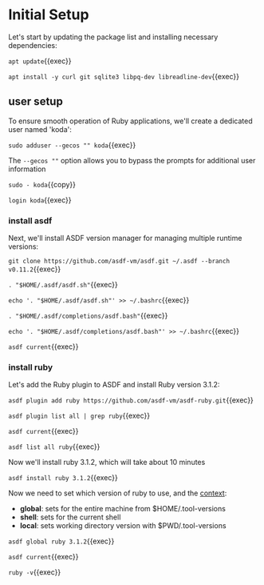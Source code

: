 
# Initial Setup

Let's start by updating the package list and installing necessary dependencies:

`apt update`{{exec}}

`apt install -y curl git sqlite3 libpq-dev libreadline-dev`{{exec}}


## user setup

To ensure smooth operation of Ruby applications, we'll create a dedicated user named 'koda':

`sudo adduser --gecos "" koda`{{exec}}

The `--gecos ""` option allows you to bypass the prompts for additional user information

`sudo - koda`{{copy}}

`login koda`{{exec}}
 
### install asdf

Next, we'll install ASDF version manager for managing multiple runtime versions:

`git clone https://github.com/asdf-vm/asdf.git ~/.asdf --branch v0.11.2`{{exec}}

`. "$HOME/.asdf/asdf.sh"`{{exec}}

`echo '. "$HOME/.asdf/asdf.sh"' >> ~/.bashrc`{{exec}}

`. "$HOME/.asdf/completions/asdf.bash"`{{exec}}

`echo '. "$HOME/.asdf/completions/asdf.bash"' >> ~/.bashrc`{{exec}}

`asdf current`{{exec}}

### install ruby

Let's add the Ruby plugin to ASDF and install Ruby version 3.1.2:

`asdf plugin add ruby https://github.com/asdf-vm/asdf-ruby.git`{{exec}}

`asdf plugin list all | grep ruby`{{exec}}

`asdf current`{{exec}}

`asdf list all ruby`{{exec}}

Now we'll install ruby 3.1.2, which will take about 10 minutes 

`asdf install ruby 3.1.2`{{exec}} 

Now we need to set which version of ruby to use, and the [context](https://asdf-vm.com/guide/getting-started.html#global):

- **global**: sets for the entire machine from $HOME/.tool-versions
- **shell**: sets for the current shell
- **local**: sets working directory version with $PWD/.tool-versions

`asdf global ruby 3.1.2`{{exec}}

`asdf current`{{exec}}

`ruby -v`{{exec}}

